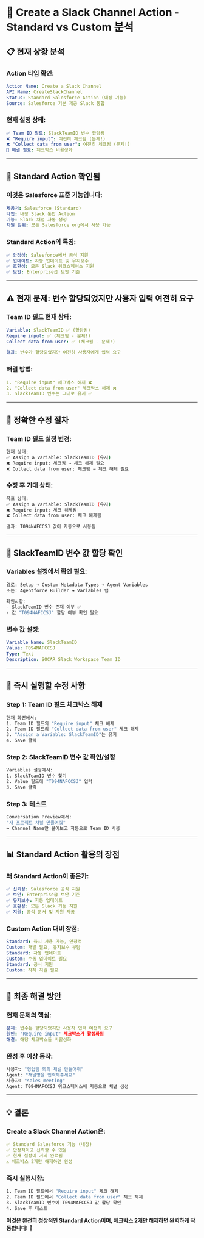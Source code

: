 # 🔧 Create a Slack Channel Action - Standard vs Custom 분석

## 📋 **현재 상황 분석**

### **Action 타입 확인:**
```yaml
Action Name: Create a Slack Channel
API Name: CreateSlackChannel
Status: Standard Salesforce Action (내장 기능)
Source: Salesforce 기본 제공 Slack 통합
```

### **현재 설정 상태:**
```yaml
✅ Team ID 필드: SlackTeamID 변수 할당됨
❌ "Require input": 여전히 체크됨 (문제!)
❌ "Collect data from user": 여전히 체크됨 (문제!)
🎯 해결 필요: 체크박스 비활성화
```

---

## 🎯 **Standard Action 확인됨**

### **이것은 Salesforce 표준 기능입니다:**
```yaml
제공처: Salesforce (Standard)
타입: 내장 Slack 통합 Action
기능: Slack 채널 자동 생성
지원 범위: 모든 Salesforce org에서 사용 가능
```

### **Standard Action의 특징:**
```yaml
✅ 안정성: Salesforce에서 공식 지원
✅ 업데이트: 자동 업데이트 및 유지보수
✅ 호환성: 모든 Slack 워크스페이스 지원
✅ 보안: Enterprise급 보안 기준
```

---

## ⚠️ **현재 문제: 변수 할당되었지만 사용자 입력 여전히 요구**

### **Team ID 필드 현재 상태:**
```yaml
Variable: SlackTeamID ✅ (할당됨)
Require input: ✅ (체크됨 - 문제!)
Collect data from user: ✅ (체크됨 - 문제!)

결과: 변수가 할당되었지만 여전히 사용자에게 입력 요구
```

### **해결 방법:**
```yaml
1. "Require input" 체크박스 해제 ❌
2. "Collect data from user" 체크박스 해제 ❌
3. SlackTeamID 변수는 그대로 유지 ✅
```

---

## 🔧 **정확한 수정 절차**

### **Team ID 필드 설정 변경:**
```bash
현재 상태:
✅ Assign a Variable: SlackTeamID (유지)
❌ Require input: 체크됨 → 체크 해제 필요
❌ Collect data from user: 체크됨 → 체크 해제 필요
```

### **수정 후 기대 상태:**
```bash
목표 상태:
✅ Assign a Variable: SlackTeamID (유지)
❌ Require input: 체크 해제됨
❌ Collect data from user: 체크 해제됨

결과: T094NAFCCSJ 값이 자동으로 사용됨
```

---

## 🎯 **SlackTeamID 변수 값 할당 확인**

### **Variables 설정에서 확인 필요:**
```bash
경로: Setup → Custom Metadata Types → Agent Variables
또는: Agentforce Builder → Variables 탭

확인사항:
- SlackTeamID 변수 존재 여부 ✅
- 값 "T094NAFCCSJ" 할당 여부 확인 필요
```

### **변수 값 설정:**
```yaml
Variable Name: SlackTeamID
Value: T094NAFCCSJ
Type: Text
Description: SOCAR Slack Workspace Team ID
```

---

## 🚀 **즉시 실행할 수정 사항**

### **Step 1: Team ID 필드 체크박스 해제**
```bash
현재 화면에서:
1. Team ID 필드의 "Require input" 체크 해제
2. Team ID 필드의 "Collect data from user" 체크 해제
3. "Assign a Variable: SlackTeamID"는 유지
4. Save 클릭
```

### **Step 2: SlackTeamID 변수 값 확인/설정**
```bash
Variables 설정에서:
1. SlackTeamID 변수 찾기
2. Value 필드에 "T094NAFCCSJ" 입력
3. Save 클릭
```

### **Step 3: 테스트**
```bash
Conversation Preview에서:
"새 프로젝트 채널 만들어줘"
→ Channel Name만 물어보고 자동으로 Team ID 사용
```

---

## 📊 **Standard Action 활용의 장점**

### **왜 Standard Action이 좋은가:**
```yaml
✅ 신뢰성: Salesforce 공식 지원
✅ 보안: Enterprise급 보안 기준
✅ 유지보수: 자동 업데이트
✅ 호환성: 모든 Slack 기능 지원
✅ 지원: 공식 문서 및 지원 제공
```

### **Custom Action 대비 장점:**
```yaml
Standard: 즉시 사용 가능, 안정적
Custom: 개발 필요, 유지보수 부담
Standard: 자동 업데이트
Custom: 수동 업데이트 필요
Standard: 공식 지원
Custom: 자체 지원 필요
```

---

## 🎯 **최종 해결 방안**

### **현재 문제의 핵심:**
```yaml
문제: 변수는 할당되었지만 사용자 입력 여전히 요구
원인: "Require input" 체크박스가 활성화됨
해결: 해당 체크박스들 비활성화
```

### **완성 후 예상 동작:**
```bash
사용자: "영업팀 회의 채널 만들어줘"
Agent: "채널명을 입력해주세요"
사용자: "sales-meeting"
Agent: T094NAFCCSJ 워크스페이스에 자동으로 채널 생성
```

---

## 💡 **결론**

### **Create a Slack Channel Action은:**
```yaml
✅ Standard Salesforce 기능 (내장)
✅ 안정적이고 신뢰할 수 있음
✅ 현재 설정이 거의 완료됨
⚠️ 체크박스 2개만 해제하면 완성
```

### **즉시 실행사항:**
```bash
1. Team ID 필드에서 "Require input" 체크 해제
2. Team ID 필드에서 "Collect data from user" 체크 해제  
3. SlackTeamID 변수에 T094NAFCCSJ 값 할당 확인
4. Save 후 테스트
```

**이것은 완전히 정상적인 Standard Action이며, 체크박스 2개만 해제하면 완벽하게 작동합니다!** 🚀
